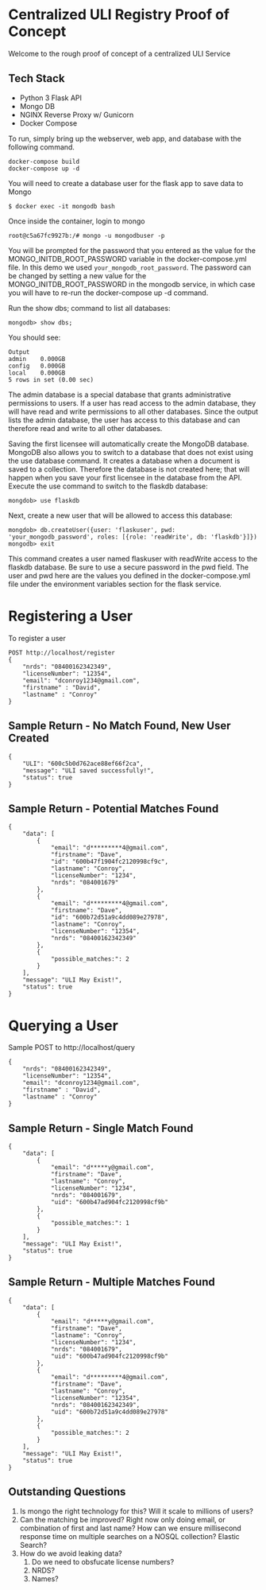 # Centralized ULI Registry Proof of Concept
Welcome to the rough proof of concept of a centralized ULI Service


## Tech Stack
* Python 3 Flask API 
* Mongo DB
* NGINX Reverse Proxy w/ Gunicorn
* Docker Compose


To run, simply bring up the webserver, web app,  and database with the following command.

    docker-compose build
    docker-compose up -d

You will need to create a database user for the flask app to save data to Mongo

    $ docker exec -it mongodb bash

Once inside the container, login to mongo

    root@c5a67fc9927b:/# mongo -u mongodbuser -p

You will be prompted for the password that you entered as the value for the MONGO_INITDB_ROOT_PASSWORD variable in the docker-compose.yml file. In this demo we used `your_mongodb_root_password`. The password can be changed by setting a new value for the MONGO_INITDB_ROOT_PASSWORD in the mongodb service, in which case you will have to re-run the docker-compose up -d command.

Run the show dbs; command to list all databases:

    mongodb> show dbs;

You should see:

    Output
    admin    0.000GB
    config   0.000GB
    local    0.000GB
    5 rows in set (0.00 sec)


The admin database is a special database that grants administrative permissions to users. If a user has read access to the admin database, they will have read and write permissions to all other databases. Since the output lists the admin database, the user has access to this database and can therefore read and write to all other databases.

Saving the first licensee will automatically create the MongoDB database. MongoDB also allows you to switch to a database that does not exist using the use database command. It creates a database when a document is saved to a collection. Therefore the database is not created here; that will happen when you save your first licensee in the database from the API. Execute the use command to switch to the flaskdb database:

    mongdob> use flaskdb

Next, create a new user that will be allowed to access this database:

    mongdob> db.createUser({user: 'flaskuser', pwd: 'your_mongodb_password', roles: [{role: 'readWrite', db: 'flaskdb'}]})
    mongodb> exit

This command creates a user named flaskuser with readWrite access to the flaskdb database. Be sure to use a secure password in the pwd field. The user and pwd here are the values you defined in the docker-compose.yml file under the environment variables section for the flask service.



# Registering a User
To register a user

    POST http://localhost/register 
    {
        "nrds": "08400162342349", 
        "licenseNumber": "12354",
        "email": "dconroy1234@gmail.com",
        "firstname" : "David",
        "lastname" : "Conroy"
    }

## Sample Return - No Match Found, New User Created
    {
        "ULI": "600c5b0d762ace88ef66f2ca",
        "message": "ULI saved successfully!",
        "status": true
    }
## Sample Return - Potential Matches Found

    {
        "data": [
            {
                "email": "d*********4@gmail.com",
                "firstname": "Dave",
                "id": "600b47f1904fc2120998cf9c",
                "lastname": "Conroy",
                "licenseNumber": "1234",
                "nrds": "084001679"
            },
            {
                "email": "d*********4@gmail.com",
                "firstname": "Dave",
                "id": "600b72d51a9c4dd089e27978",
                "lastname": "Conroy",
                "licenseNumber": "12354",
                "nrds": "08400162342349"
            },
            {
                "possible_matches:": 2
            }
        ],
        "message": "ULI May Exist!",
        "status": true
    }

# Querying a User
Sample POST to http://localhost/query

    {
        "nrds": "08400162342349", 
        "licenseNumber": "12354",
        "email": "dconroy1234@gmail.com",
        "firstname" : "David",
        "lastname" : "Conroy"
    }
## Sample Return - Single Match Found
    {
        "data": [
            {
                "email": "d*****y@gmail.com",
                "firstname": "Dave",
                "lastname": "Conroy",
                "licenseNumber": "1234",
                "nrds": "084001679",
                "uid": "600b47ad904fc2120998cf9b"
            },
            {
                "possible_matches:": 1
            }
        ],
        "message": "ULI May Exist!",
        "status": true
    }

## Sample Return - Multiple Matches Found
    {
        "data": [
            {
                "email": "d*****y@gmail.com",
                "firstname": "Dave",
                "lastname": "Conroy",
                "licenseNumber": "1234",
                "nrds": "084001679",
                "uid": "600b47ad904fc2120998cf9b"
            },
            {
                "email": "d*********4@gmail.com",
                "firstname": "Dave",
                "lastname": "Conroy",
                "licenseNumber": "12354",
                "nrds": "08400162342349",
                "uid": "600b72d51a9c4dd089e27978"
            },
            {
                "possible_matches:": 2
            }
        ],
        "message": "ULI May Exist!",
        "status": true
    }


## Outstanding Questions

1) Is mongo the right technology for this? Will it scale to millions of users?
2) Can the matching be improved? Right now only doing email, or combination of first and last name? How can we ensure millisecond response time on multiple searches on a NOSQL collection? Elastic Search?
3) How do we avoid leaking data?
   1) Do we need to obsfucate license numbers? 
   2) NRDS?
   3) Names?